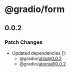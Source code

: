 # @gradio/form

## 0.0.2

### Patch Changes

- Updated dependencies []:
  - @gradio/utils@0.0.2
  - @gradio/atoms@0.0.2
